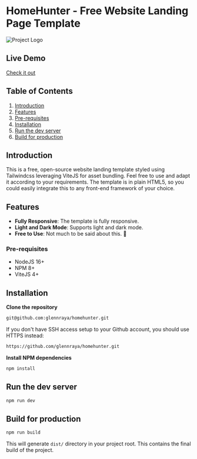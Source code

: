 # HomeHunter - Free Website Landing Page Template

![Project Logo](https://jsonfakery.imgix.net/homehunter-github-social-media-banner.jpg)

## Live Demo

[Check it out](https://homehunter.jsonfakery.com)

## Table of Contents

1. [Introduction](#introduction)
2. [Features](#features)
3. [Pre-requisites](#pre-requisites)
4. [Installation](#installation)
5. [Run the dev server](#run-the-dev-server)
6. [Build for production](#build-for-production)

## Introduction

This is a free, open-source website landing template styled using Tailwindcss leveraging ViteJS for asset bundling. Feel free to use and adapt it according to your requirements. The template is in plain HTML5, so you could easily integrate this to any front-end framework of your choice.

## Features

- **Fully Responsive**: The template is fully responsive.
- **Light and Dark Mode**: Supports light and dark mode.
- **Free to Use**: Not much to be said about this. 🫰

### Pre-requisites

- NodeJS 16+
- NPM 8+
- ViteJS 4+

## Installation

**Clone the repository**

```bash
git@github.com:glennraya/homehunter.git
```

If you don't have SSH access setup to your Github account, you should use HTTPS instead:

```bash
https://github.com/glennraya/homehunter.git
```

**Install NPM dependencies**

```bash
npm install
```

## Run the dev server

```bash
npm run dev
```

## Build for production

```bash
npm run build
```

This will generate  `dist/` directory in your project root. This contains the final build of the project.
